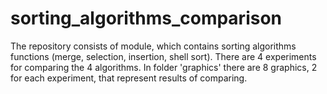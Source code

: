 # sorting_algorithms_comparison

The repository consists of module, which contains sorting algorithms functions (merge, selection, insertion, shell sort). There are 4 experiments for comparing the 4 algorithms. In folder 'graphics' there are 8 graphics, 2 for each experiment, that represent results of comparing.
